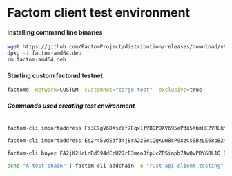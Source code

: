 # Factom client test environment

#### Installing command line binaries
```bash
wget https://github.com/FactomProject/distribution/releases/download/v6.1.0/factom-amd64.deb 
dpkg -i factom-amd64.deb
rm factom-amd64.deb
```




#### Starting custom factomd testnet
```bash
factomd -network=CUSTOM -customnet="cargo-test" -exclusive=true
```

##### Commands used creating test environment
```bash

factom-cli importaddress Fs3E9gV6DXsYzf7Fqx1fVBQPQXV695eP3k5XbmHEZVRLkMdD9qCK

factom-cli importaddress Es2r45VdEdf34jBrA2zSeiQQKuH8sP9xzCsSBzLE68pB2KuhjTBn

factom-cli buyec FA2jK2HcLnRdS94dEcU27rF3meoJfpUcZPSinpb7AwQvPRY6RL1Q EC3EAsdwvihEN3DFhGJukpMS4aMPsZvxVvRSqyz5jeEqRVJMDDXx 10000

echo "A test chain" | factom-cli addchain -n "rust api client testing" EC3EAsdwvihEN3DFhGJukpMS4aMPsZvxVvRSqyz5jeEqRVJMDDXx

```